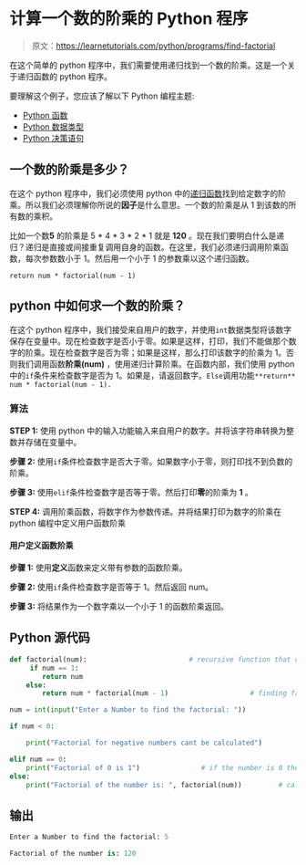 # 计算一个数的阶乘的 Python 程序

> 原文：<https://learnetutorials.com/python/programs/find-factorial>

在这个简单的 python 程序中，我们需要使用递归找到一个数的阶乘。这是一个关于递归函数的 python 程序。

要理解这个例子，您应该了解以下 Python 编程主题:

*   [Python 函数](../../python/python-functions-tutorials "Python Functions")
*   [Python 数据类型](../../python/python-datatypes "Datatypes in Python")
*   [Python 决策语句](../../python/decision-making-statements "Python decision making statements")

## 一个数的阶乘是多少？

在这个 python 程序中，我们必须使用 python 中的[递归函数](../../python/python-functions-tutorials "recursion in python")找到给定数字的阶乘。所以我们必须理解你所说的**因子**是什么意思。一个数的阶乘是从 1 到该数的所有数的乘积。

比如一个数**5** 的阶乘是 5 * 4 * 3 * 2 * 1 就是 **120** 。现在我们要明白什么是递归？递归是直接或间接重复调用自身的函数。在这里，我们必须递归调用阶乘函数，每次参数数小于 1。然后用一个小于 1 的参数乘以这个递归函数。

`return num * factorial(num - 1)`

## python 中如何求一个数的阶乘？

在这个 python 程序中，我们接受来自用户的数字，并使用`int`数据类型将该数字保存在变量中。现在检查数字是否小于零。如果是这样，打印，我们不能做那个数字的阶乘。现在检查数字是否为零；如果是这样，那么打印该数字的阶乘为 1。否则我们调用函数**阶乘(num)** ，使用递归计算阶乘。在函数内部，我们使用 python 中的`if`条件来检查数字是否为 1。如果是，请返回数字。`Else`调用功能`**return** num * factorial(num - 1).`

### 算法

**STEP 1:** 使用 python 中的输入功能输入来自用户的数字。并将该字符串转换为整数并存储在变量中。

**步骤 2:** 使用`if`条件检查数字是否大于零。如果数字小于零，则打印找不到负数的阶乘。

**步骤 3:** 使用`elif`条件检查数字是否等于零。然后打印**零**的阶乘为 **1** 。

**STEP 4:** 调用阶乘函数，将数字作为参数传递。并将结果打印为数字的阶乘在 python 编程中定义用户函数阶乘

#### 用户定义函数**阶乘**

**步骤 1:** 使用**定义**函数来定义带有参数的函数阶乘。

**步骤 2:** 使用`if`条件检查数字是否等于 1。然后返回 num。

**步骤 3:** 将结果作为一个数字乘以一个小于 1 的函数阶乘返回。

## Python 源代码

```py
def factorial(num):                         # recursive function that call itself to find the factorial of the number
     if num == 1:
        return num
    else:
        return num * factorial(num - 1)                    # finding factorial by multiplying number with factorial of that number less than one, 

num = int(input("Enter a Number to find the factorial: "))                 # accept a number in python using input function

if num < 0:

    print("Factorial for negative numbers cant be calculated")                    # check the number is negative or not and print cannot find factorial for negative numbers

elif num == 0:
    print("Factorial of 0 is 1")               # if the number is 0 then print factorial of number 0 is 1
else:
    print("Factorial of the number is: ", factorial(num))         # calling the factorial function using number as parameter

```

## 输出

```py
Enter a Number to find the factorial: 5

Factorial of the number is: 120
```